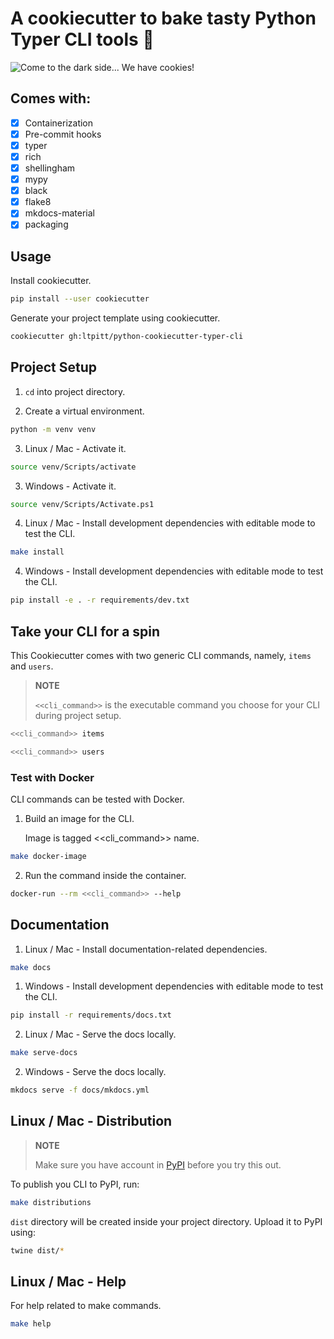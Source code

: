 # A cookiecutter to bake tasty Python Typer CLI tools :cookie:

![Come to the dark side... We have cookies!](https://raw.githubusercontent.com/ltpitt/python-cookiecutter-typer-cli/master/darth_vader_cookies.jpg)

## Comes with:

- [x] Containerization
- [x] Pre-commit hooks
- [x] typer
- [x] rich
- [x] shellingham
- [x] mypy
- [x] black
- [x] flake8
- [x] mkdocs-material
- [x] packaging

## Usage

Install cookiecutter.

```bash
pip install --user cookiecutter
```

Generate your project template using cookiecutter.

```bash
cookiecutter gh:ltpitt/python-cookiecutter-typer-cli
```

## Project Setup

1. `cd` into project directory.

2. Create a virtual environment.

```bash
python -m venv venv
```

3. Linux / Mac - Activate it.

```bash
source venv/Scripts/activate
```

3. Windows - Activate it.

```bash
source venv/Scripts/Activate.ps1
```

4. Linux / Mac - Install development dependencies with editable mode to test the CLI.

```bash
make install
```

4. Windows - Install development dependencies with editable mode to test the CLI.

```bash
pip install -e . -r requirements/dev.txt
```

## Take your CLI for a spin

This Cookiecutter comes with two generic CLI commands, namely, `items` and `users`.

> **NOTE**
>
> `<<cli_command>>` is the executable command you choose for your CLI during project setup.

```bash
<<cli_command>> items
```

```bash
<<cli_command>> users
```

### Test with Docker

CLI commands can be tested with Docker.

1. Build an image for the CLI.

   Image is tagged <<cli_command>> name.

```bash
make docker-image
```

2. Run the command inside the container.

```bash
docker-run --rm <<cli_command>> --help
```

## Documentation

1. Linux / Mac - Install documentation-related dependencies.

```bash
make docs
```

1. Windows - Install development dependencies with editable mode to test the CLI.

```bash
pip install -r requirements/docs.txt
```

2. Linux / Mac - Serve the docs locally.

```bash
make serve-docs
```

2. Windows - Serve the docs locally.

```bash
mkdocs serve -f docs/mkdocs.yml
```

## Linux / Mac - Distribution

> **NOTE**
>
> Make sure you have account in [PyPI](https://pypi.org/account/register/) before you try this out.

To publish you CLI to PyPI, run:

```bash
make distributions
```

`dist` directory will be created inside your project directory. Upload it to PyPI using:

```bash
twine dist/*
```

## Linux / Mac - Help

For help related to make commands.

```bash
make help
```
